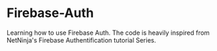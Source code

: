 # Firebase-Auth
Learning how to use Firebase Auth. The code is heavily inspired from NetNinja's Firebase Authentification tutorial Series. 
